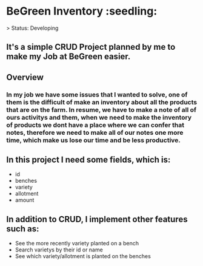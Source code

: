 <h1> BeGreen Inventory :seedling: </h1>
> Status: Developing

## It's a simple CRUD Project planned by me to make my Job at BeGreen easier.

## Overview

### In my job we have some issues that I wanted to solve, one of them is the difficult of make an inventory about all the products that are on the farm. In resume, we have to make a note of all of ours activitys and them, when we need to make the inventory of products we dont have a place where we can confer that notes, therefore we need to make all of our notes one more time, which make us lose our time and be less productive.
## In this project I need some fields, which is:

+ id
+ benches
+ variety
+ allotment
+ amount

## In addition to CRUD, I implement other features such as:
+ See the more recently variety planted on a bench
+ Search varietys by their id or name
+ See which variety/allotment is planted on the benches
